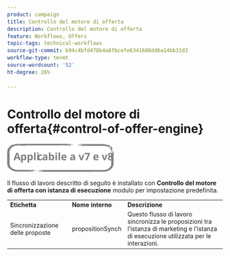 ```yaml
---
product: campaign
title: Controllo del motore di offerta
description: Controllo del motore di offerta
feature: Workflows, Offers
topic-tags: technical-workflows
source-git-commit: b94c4bfd478b4a8fbcefe6341608dd6a14bb31d3
workflow-type: tm+mt
source-wordcount: '52'
ht-degree: 26%

---
```



# Controllo del motore di offerta{#control-of-offer-engine}

![](../../assets/common.svg)

Il flusso di lavoro descritto di seguito è installato con **Controllo del motore di offerta con istanza di esecuzione** modulo per impostazione predefinita.

<table> 
 <tbody> 
  <tr> 
   <td> <strong>Etichetta</strong><br /> </td> 
   <td> <strong>Nome interno</strong><br /> </td> 
   <td> <strong>Descrizione</strong><br /> </td> 
  </tr> 
  <tr> 
   <td> <span class="uicontrol">Sincronizzazione delle proposte</span> <br /> </td> 
   <td> <span class="uicontrol">propositionSynch</span> <br /> </td> 
   <td> Questo flusso di lavoro sincronizza le proposizioni tra l’istanza di marketing e l’istanza di esecuzione utilizzata per le interazioni.<br /> </td> 
  </tr> 
 </tbody> 
</table>

